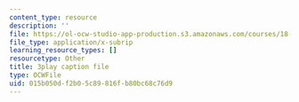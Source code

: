 ```yaml
---
content_type: resource
description: ''
file: https://ol-ocw-studio-app-production.s3.amazonaws.com/courses/18-06sc-linear-algebra-fall-2011/015b050df2b05c89816fb80bc68c76d9_AMLekTJR5_U.vtt
file_type: application/x-subrip
learning_resource_types: []
resourcetype: Other
title: 3play caption file
type: OCWFile
uid: 015b050d-f2b0-5c89-816f-b80bc68c76d9
---
```

